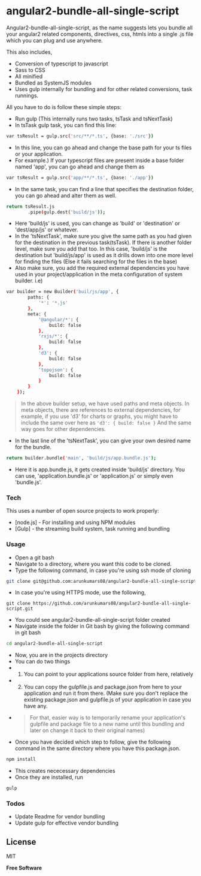 # angular2-bundle-all-single-script

Angular2-bundle-all-single-script, as the name suggests lets you bundle all your angular2 related components, directives, css, htmls into a single .js file which you can plug and use anywhere.

This also includes,

- Conversion of typescript to javascript
- Sass to CSS
- All minified
- Bundled as SystemJS modules
- Uses gulp internally for bundling and for other related conversions, task runnings.

All you have to do is follow these simple steps:

- Run gulp (This internally runs two tasks, tsTask and tsNextTask)
- In tsTask gulp task, you can find this line: 
```sh
var tsResult = gulp.src('src/**/*.ts', {base: './src'})
```
- In this line, you can go ahead and change the base path for your ts files or your application.
- For example.) If your typescript files are present inside a base folder named 'app', you can go ahead and change them as 
```sh
var tsResult = gulp.src('app/**/*.ts', {base: './app'})
```
- In the same task, you can find a line that specifies the destination folder, you can go ahead and alter them as well.
```sh
return tsResult.js
		.pipe(gulp.dest('build/js'));
```
- Here 'build/js' is used, you can change as 'build' or 'destination' or 'dest/app/js' or whatever.
- In the 'tsNextTask', make sure you give the same path as you had given for the destination in the previous task(tsTask). If there is another folder level, make sure you add that too. In this case, 'build/js' is the destination but 'build/js/app' is used as it drills down into one more level for finding the files (Else it fails searching for the files in the base)
- Also make sure, you add the required external dependencies you have used in your project/application in the meta configuration of system builder.
i.e)
```sh
var builder = new Builder('buil/js/app', {
        paths: {
            '*': '*.js'
        },
        meta: {
            '@angular/*': {
                build: false
            },
            'rxjs/*': {
                build: false
            },
            'd3': {
                build: false
            },
            'topojson': {
                build: false
            }
        }
    });
```
> In the above builder setup, we have used paths and meta objects. In meta objects, there are references to external dependencies, for example, if you use 'd3' for charts or graphs, you might have to include the same over here as ```
'd3': {
                build: false
            }
            ```
And the same way goes for other dependencies.
- In the last line of the 'tsNextTask', you can give your own desired name for the bundle.
```sh
return builder.bundle('main', 'build/js/app.bundle.js');
```
- Here it is app.bundle.js, it gets created inside 'build/js' directory. You can use, 'application.bundle.js' or 'application.js' or simply even 'bundle.js'.


### Tech

This uses a number of open source projects to work properly:

* [node.js] - For installing and using NPM modules
* [Gulp] - the streaming build system, task running and bundling

### Usage

- Open a git bash
- Navigate to a directory, where you want this code to be cloned.
- Type the following command, in case you're using ssh mode of cloning
```sh
git clone git@github.com:arunkumars08/angular2-bundle-all-single-script.git
```
- In case you're using HTTPS mode, use the following,
```
git clone https://github.com/arunkumars08/angular2-bundle-all-single-script.git
```
- You could see angular2-bundle-all-single-script folder created
- Navigate inside the folder in Git bash by giving the following command in git bash
```sh
cd angular2-bundle-all-single-script
```
- Now, you are in the projects directory
- You can do two things
- 1. You can point to your applications source folder from here, relatively
- 2. You can copy the gulpfile.js and package.json from here to your application and run it from there. (Make sure you don't replace the existing package.json and gulpfile.js of your application in case you have any. 
- > For that, easier way is to temporarily rename your application's gulpfile and package file to a new name until this bundling and later on change it back to their original names)
- Once you have decided which step to follow, give the following command in the same directory where you have this package.json.
```sh
npm install
```
- This creates nececessary dependencies
- Once they are installed, run 
```sh
gulp 
```

### Todos

 - Update Readme for vendor bundling
 - Update gulp for effective vendor bundling

License
----
MIT

**Free Software**
